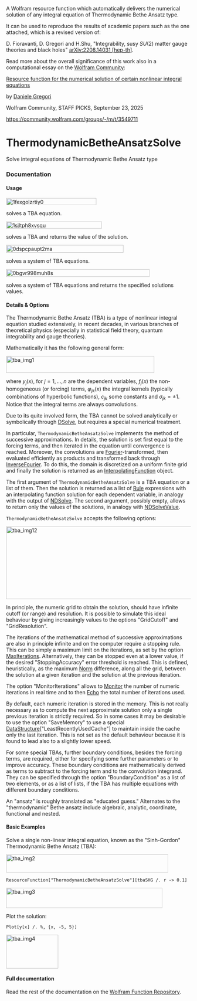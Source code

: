 A Wolfram resource function which automatically delivers the numerical solution of any integral equation of Thermodynamic Bethe Ansatz type.

It can be used to reproduce the results of academic papers such as the one attached, which is a revised version of:

D. Fioravanti, D. Gregori and H.Shu, "Integrability, susy $SU(2)$ matter gauge theories and black holes" [arXiv:2208.14031 [hep-th]](https://arxiv.org/pdf/2208.14031).

Read more about the overall significance of this work also in a computational essay on the [Wolfram Community](https://community.wolfram.com):

[Resource function for the numerical solution of certain nonlinear integral equations](https://community.wolfram.com/groups/-/m/t/3549711)

by [Daniele Gregori](https://community.wolfram.com/web/dangregori)

Wolfram Community, STAFF PICKS, September 23, 2025

https://community.wolfram.com/groups/-/m/t/3549711

# ThermodynamicBetheAnsatzSolve

Solve integral equations of Thermodynamic Bethe Ansatz type

### Documentation

#### Usage

<img width="246" height="19" alt="1fexgolzrtiy0" src="https://github.com/user-attachments/assets/8db780ba-adf7-40f3-b319-6f0f8dd65410" />

solves a TBA equation.

<img width="261" height="19" alt="1sjltph8xvsqu" src="https://github.com/user-attachments/assets/8ed2d8d9-7132-4059-8b76-cd56682df4e2" />

solves a TBA and returns the value of the solution.

<img width="320" height="21" alt="0dspcpaupt2ma" src="https://github.com/user-attachments/assets/6c157110-3631-452d-bb5b-3ac8773807d0" />

solves a system of TBA equations.

<img width="391" height="21" alt="0bgvr998muh8s" src="https://github.com/user-attachments/assets/7e057ad5-35c1-4e44-8f21-9b60b9822aaf" />

solves a system of TBA equations and returns the specified solutions values.

#### Details & Options

The Thermodynamic Bethe Ansatz (TBA) is a type of nonlinear integral equation studied extensively, in recent decades, in various branches of theoretical physics (especially in statistical field theory, quantum integrability and gauge theories).

Mathematically it has the following general form:

<img width="404" height="46" alt="tba_img1" src="https://github.com/user-attachments/assets/b0582616-90a7-4213-99a2-c404e9578242" />


where $y_j(x)$, for $j=1,...,n$ are the dependent variables, $f_j(x)$ the non-homogeneous (or forcing) terms, $\varphi_{jk}(x)$ the integral kernels (typically combinations of hyperbolic functions), $c_{jk}$ some constants and $\sigma_{jk}=\pm 1$. Notice that the integral terms are always convolutions.

Due to its quite involved form, the TBA cannot be solved analytically or symbolically through [DSolve](https://reference.wolfram.com/language/ref/DSolve), but requires a special numerical treatment.

In particular, `ThermodynamicBetheAnsatzSolve` implements the method of successive approximations. In details, the solution is set first equal to the forcing terms, and then iterated in the equation until convergence is reached. Moreover, the convolutions are [Fourier](https://reference.wolfram.com/language/ref/Fourier)-transformed, then evaluated efficiently as products and transformed back through [InverseFourier](https://reference.wolfram.com/language/ref/InverseFourier). To do this, the domain is discretized on a uniform finite grid and finally the solution is returned as an [InterpolatingFunction](https://reference.wolfram.com/language/ref/InterpolatingFunction) object.

The first argument of `ThermodynamicBetheAnsatzSolve` is a TBA equation or a list of them. Then the solution is returned as a list of [Rule](https://reference.wolfram.com/language/ref/Rule) expressions with an interpolating function solution for each dependent variable, in analogy with the output of [NDSolve](https://reference.wolfram.com/language/ref/NDSolve). The second argument, possibly empty, allows to return only the values of the solutions, in analogy with [NDSolveValue](https://reference.wolfram.com/language/ref/NDSolveValue).

`ThermodynamicBetheAnsatzSolve` accepts the following options:

<img width="686" height="198" alt="tba_img12" src="https://github.com/user-attachments/assets/d49f3b9e-62a2-47e3-bd5e-9812f6648e81" />


In principle, the numeric grid to obtain the solution, should have infinite cutoff (or range) and resolution. It is possible to simulate this ideal behaviour by giving increasingly values to the options "GridCutoff" and "GridResolution".

The iterations of the mathematical method of successive approximations are also in principle infinite and on the computer require a stopping rule. This can be simply a maximum limit on the iterations, as set by the option [MaxIterations](https://reference.wolfram.com/language/ref/MaxIterations). Alternatively, they can be stopped even at a lower value, if the desired "StoppingAccuracy" error threshold is reached. This is defined, heuristically, as the maximum [Norm](https://reference.wolfram.com/language/ref/Norm) difference, along all the grid, between the solution at a given iteration and the solution at the previous iteration.

The option "MonitorIterations" allows to [Monitor](https://reference.wolfram.com/language/ref/Monitor) the number of numeric iterations in real time and to then [Echo](https://reference.wolfram.com/language/ref/Echo) the total number of iterations used.

By default, each numeric iteration is stored in the memory. This is not really necessary as to compute the next approximate solution only a single previous iteration is strictly required. So in some cases it may be desirable to use the option "SaveMemory" to use a special [DataStructure](https://reference.wolfram.com/language/ref/DataStructure)["LeastRecentlyUsedCache"] to maintain inside the cache only the last iteration. This is not set as the default behaviour because it is found to lead also to a slightly lower speed.

For some special TBAs, further boundary conditions, besides the forcing terms, are required, either for specifying some further parameters or to improve accuracy. These boundary conditions are mathematically derived as terms to subtract to the forcing term and to the convolution integrand. They can be specified through the option "BoundaryCondition" as a list of two elements, or as a list of lists, if the TBA has multiple equations with different boundary conditions.

An "ansatz" is roughly translated as "educated guess." Alternates to the "thermodynamic" Bethe ansatz include algebraic, analytic, coordinate, functional and nested.


#### Basic Examples

Solve a single non-linear integral equation, known as the "Sinh-Gordon" Thermodynamic Bethe Ansatz (TBA):


<img width="442" height="49" alt="tba_img2" src="https://github.com/user-attachments/assets/71ad43d8-d48d-49b2-8f89-c9261b4946b2" />



```wl
ResourceFunction["ThermodynamicBetheAnsatzSolve"][tbaSHG /. r -> 0.1]
```
<img width="426" height="55" alt="tba_img3" src="https://github.com/user-attachments/assets/e3c2ed1c-5f59-4343-934f-db16e015572f" />


Plot the solution:

```wl
Plot[y[x] /. %, {x, -5, 5}]
```
<img width="142" height="92" alt="tba_img4" src="https://github.com/user-attachments/assets/c9fa5883-875d-4f8a-9675-a49c05d1e489" />



#### Full documentation

Read the rest of the documentation on the [Wolfram Function Repository](https://resources.wolframcloud.com/FunctionRepository/resources/ThermodynamicBetheAnsatzSolve/).
